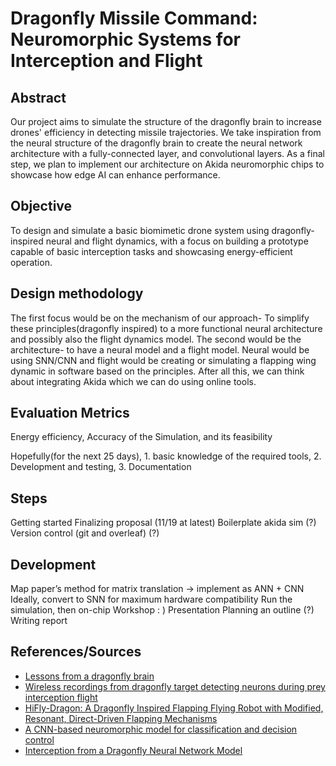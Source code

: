 # Dragonfly Missile Command: Neuromorphic Systems for Interception and Flight

## Abstract
Our project aims to simulate the structure of the dragonfly brain to increase drones' efficiency in detecting missile trajectories. We take inspiration from the neural structure of the dragonfly brain to create the neural network architecture with a fully-connected layer, and convolutional layers. As a final step, we plan to implement our architecture on Akida neuromorphic chips to showcase how edge AI can enhance performance. 

## Objective
To design and simulate a basic biomimetic drone system using dragonfly-inspired neural and flight dynamics, with a focus on building a prototype capable of basic interception tasks and showcasing energy-efficient operation.

## Design methodology
The first focus would be on the mechanism of our approach- To simplify these principles(dragonfly inspired) to a more functional neural architecture and possibly also the flight dynamics model.
The second would be the architecture- to have a neural model and a flight model. 
Neural would be using SNN/CNN and flight would be creating or simulating a flapping wing dynamic in software based on the principles. After all this, we can think about integrating Akida which we can do using online tools.

## Evaluation Metrics
Energy efficiency, Accuracy of the Simulation, and its feasibility 

Hopefully(for the next 25 days), 1. basic knowledge of the required tools, 2. Development and testing, 3. Documentation

## Steps
Getting started
Finalizing proposal (11/19 at latest)
Boilerplate akida sim (?)
Version control (git and overleaf) (?)


## Development
Map paper’s method for matrix translation -> implement as ANN + CNN
Ideally, convert to SNN for maximum hardware compatibility
Run the simulation, then on-chip
Workshop : )
Presentation
Planning an outline (?)
Writing report

## References/Sources
- [Lessons from a dragonfly brain](https://spectrum.ieee.org/fast-efficient-neural-networks-copy-dragonfly-brains)
- [Wireless recordings from dragonfly target detecting neurons during prey interception flight](https://www.biorxiv.org/content/10.1101/2024.11.12.622977v1.full)
- [HiFly-Dragon: A Dragonfly Inspired Flapping Flying Robot with Modified, Resonant, Direct-Driven Flapping Mechanisms](https://www.mdpi.com/2504-446X/8/4/126)
- [A CNN-based neuromorphic model for classification and decision control](https://link.springer.com/article/10.1007/s11071-018-4673-4)
- [Interception from a Dragonfly Neural Network Model](https://dl.acm.org/doi/10.1145/3407197.3407218)


